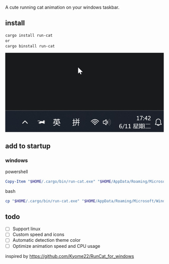 A cute running cat animation on your windows taskbar.

## install

```bash
cargo install run-cat
or
cargo binstall run-cat
```

![run-cat](./assets/run-cat.gif)

## add to startup

### windows

powershell

```powershell
Copy-Item "$HOME/.cargo/bin/run-cat.exe" "$HOME/AppData/Roaming/Microsoft/Windows/Start Menu/Programs/Startup/run-cat.exe"
```

bash

```bash
cp "$HOME/.cargo/bin/run-cat.exe" "$HOME/AppData/Roaming/Microsoft/Windows/Start Menu/Programs/Startup/run-cat.exe"
```

## todo

- [ ] Support linux
- [ ] Custom speed and icons
- [ ] Automatic detection theme color
- [ ] Optimize animation speed and CPU usage

inspired by https://github.com/Kyome22/RunCat_for_windows
